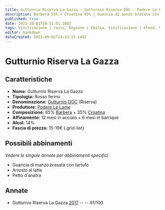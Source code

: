 ```yaml
---
title: Gutturnio Riserva La Gazza – Gutturnio Riserva DOC – Podere Le Lame – Emilia (IT) – 15-19€ – 5★
description: Barbera 55% + Croatina 45% | Guancia di manzo brasata con tartufo 
published: true
date: 2021-10-01T20:11:51.188Z
tags: Vinificazione | rosso, Regione | Emilia, Vinificazione | blend, Vinificazione | fermo, Valutazioni | 3 stelle, Vitigni | Barbera, Vitigni | Croatina, Prezzi | 15-19€, Alimento | manzo, Alimento-dettagli | guancia, Aromatizzazione | al tartufo, Cottura | brasato
editor: markdown
dateCreated: 2021-09-02T14:33:13.149Z
---
```


# Gutturnio Riserva La Gazza 

## Caratteristiche
- **Nome:** Gutturnio Riserva La Gazza 
- **Tipologia:** Rosso fermo
- **Denominazione:** [Gutturnio DOC](/denominazioni/Italia/Emilia/DOC/Gutturnio) (Riserva)
- **Produttore:** [Podere Le Lame](/produttori/Italia/Emilia/Podere-Le-Lame) 
- **Composizione:** 65% [Barbera](/vitigni/Italia/bacca-nera/barbera) + 35% [Croatina](/vitigni/Italia/bacca-nera/croatina)
- **Affinamento:** 12 mesi in acciaio + 6 mesi in barrique
- **Alcol:** 14%
- **Fascia di prezzo:** 15-19€
{.grid-list}

## Possibili abbinamenti
*Vedere le singole annate per abbinamenti specifici*

- Guancia di manzo brasata con tartufo
- Arrosto al latte 
- Petto d'anatra

## Annate
- Gutturnio Riserva La Gazza [2017](/vini/Italia/Emilia/Le-Lame/Gutturnio-Riserva-La-Gazza/2017) -- <span class="star-5"></span> -- 91/100

